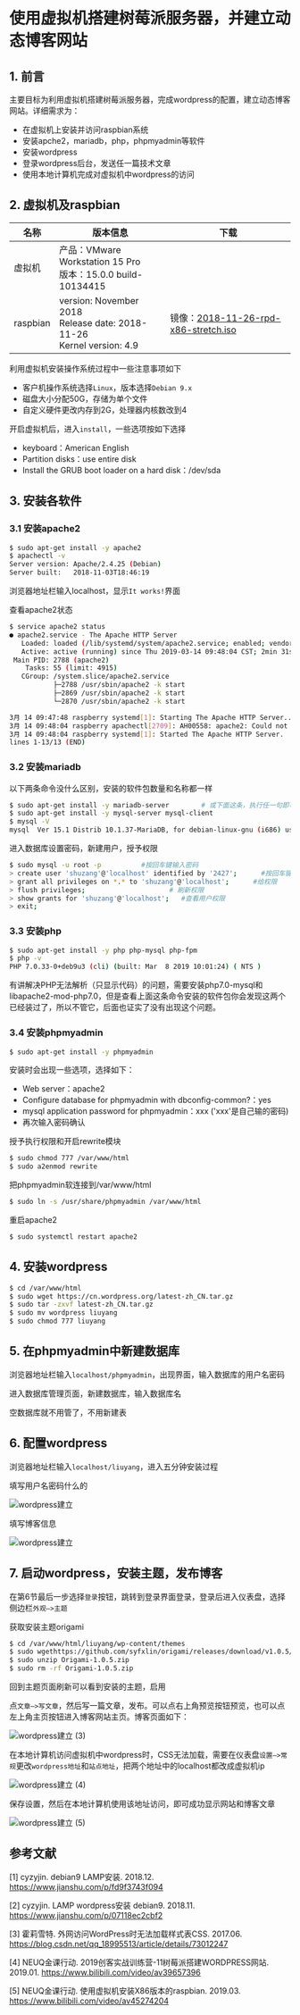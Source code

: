 # 使用虚拟机搭建树莓派服务器，并建立动态博客网站


## 1. 前言

主要目标为利用虚拟机搭建树莓派服务器，完成wordpress的配置，建立动态博客网站。详细需求为：

- 在虚拟机上安装并访问raspbian系统
- 安装apche2，mariadb，php，phpmyadmin等软件
- 安装wordpress
- 登录wordpress后台，发送任一篇技术文章
- 使用本地计算机完成对虚拟机中wordpress的访问

## 2. 虚拟机及raspbian

| 名称     | 版本信息                                                     | 下载                                                         |
| -------- | ------------------------------------------------------------ | ------------------------------------------------------------ |
| 虚拟机   | 产品：VMware Workstation 15 Pro <br>版本：15.0.0 build-10134415 |                                                              |
| raspbian | version: November 2018<br>Release date: 2018-11-26<br>Kernel version: 4.9 | 镜像：[2018-11-26-rpd-x86-stretch.iso](https://www.raspberrypi.org/downloads/raspberry-pi-desktop/) |

利用虚拟机安装操作系统过程中一些注意事项如下

- 客户机操作系统选择`Linux`，版本选择`Debian 9.x`
- 磁盘大小分配50G，存储为单个文件
- 自定义硬件更改内存到2G，处理器内核数改到4

开启虚拟机后，进入`install`，一些选项按如下选择

- keyboard：American English
- Partition disks：use entire disk
- Install the GRUB boot loader on a hard disk：/dev/sda

## 3. 安装各软件

### 3.1 安装apache2

```bash
$ sudo apt-get install -y apache2
$ apachectl -v
Server version: Apache/2.4.25 (Debian)
Server built:   2018-11-03T18:46:19
```

浏览器地址栏输入localhost，显示`It works!`界面

查看apache2状态

```bash
$ service apache2 status
● apache2.service - The Apache HTTP Server
   Loaded: loaded (/lib/systemd/system/apache2.service; enabled; vendor preset: 
   Active: active (running) since Thu 2019-03-14 09:48:04 CST; 2min 31s ago
 Main PID: 2788 (apache2)
    Tasks: 55 (limit: 4915)
   CGroup: /system.slice/apache2.service
           ├─2788 /usr/sbin/apache2 -k start
           ├─2869 /usr/sbin/apache2 -k start
           └─2870 /usr/sbin/apache2 -k start

3月 14 09:47:48 raspberry systemd[1]: Starting The Apache HTTP Server...
3月 14 09:48:04 raspberry apachectl[2709]: AH00558: apache2: Could not reliably d
3月 14 09:48:04 raspberry systemd[1]: Started The Apache HTTP Server.
lines 1-13/13 (END)
```

### 3.2 安装mariadb

以下两条命令没什么区别，安装的软件包数量和名称都一样

```bash
$ sudo apt-get install -y mariadb-server        # 或下面这条，执行任一句即可
$ sudo apt-get install -y mysql-server mysql-client
$ mysql -V
mysql  Ver 15.1 Distrib 10.1.37-MariaDB, for debian-linux-gnu (i686) using readline 5.2
```

进入数据库设置密码，新建用户，授予权限

```bash
$ sudo mysql -u root -p          #按回车键输入密码
> create user 'shuzang'@'localhost' identified by '2427';      #按回车键
> grant all privileges on *.* to 'shuzang'@'localhost';      #给权限
> flush privileges;                     # 刷新权限
> show grants for 'shuzang'@'localhost';   #查看用户权限
> exit;
```

### 3.3 安装php

```bash
$ sudo apt-get install -y php php-mysql php-fpm
$ php -v
PHP 7.0.33-0+deb9u3 (cli) (built: Mar  8 2019 10:01:24) ( NTS )
```

有讲解决PHP无法解析（只显示代码）的问题，需要安装php7.0-mysql和libapache2-mod-php7.0，但是查看上面这条命令安装的软件包你会发现这两个已经装过了，所以不管它，后面也证实了没有出现这个问题。

### 3.4 安装phpmyadmin

```bash
$ sudo apt-get install -y phpmyadmin
```

安装时会出现一些选项，选择如下：

- Web server：apache2
- Configure database for phpmyadmin with dbconfig-common?：yes
- mysql application password for phpmyadmin：xxx   ('xxx'是自己输的密码)
- 再次输入密码确认

授予执行权限和开启rewrite模块

```bash
$ sudo chmod 777 /var/www/html
$ sudo a2enmod rewrite
```

把phpmyadmin软连接到/var/www/html

```bash
$ sudo ln -s /usr/share/phpmyadmin /var/www/html
```

重启apache2

```bash
$ sudo systemctl restart apache2
```

## 4. 安装wordpress

```bash
$ cd /var/www/html
$ sudo wget https://cn.wordpress.org/latest-zh_CN.tar.gz
$ sudo tar -zxvf latest-zh_CN.tar.gz
$ sudo mv wordpress liuyang
$ sudo chmod 777 liuyang
```

## 5. 在phpmyadmin中新建数据库

浏览器地址栏输入`localhost/phpmyadmin`，出现界面，输入数据库的用户名密码

进入数据库管理页面，新建数据库，输入数据库名

空数据库就不用管了，不用新建表

## 6. 配置wordpress

浏览器地址栏输入`localhost/liuyang`，进入五分钟安装过程

填写用户名密码什么的

![wordpress建立](https://user-images.githubusercontent.com/26682846/54510972-63314a80-498a-11e9-8ca8-f79f635a7b9a.png)

填写博客信息

![wordpress建立](https://user-images.githubusercontent.com/26682846/54511003-7cd29200-498a-11e9-9d0c-54378a850572.png)

## 7. 启动wordpress，安装主题，发布博客

在第6节最后一步选择`登录`按钮，跳转到登录界面登录，登录后进入仪表盘，选择侧边栏`外观—>主题`

获取安装主题origami

```bash
$ cd /var/www/html/liuyang/wp-content/themes 
$ sudo wgethttps://github.com/syfxlin/origami/releases/download/v1.0.5/Origami-1.0.5.zip
$ sudo unzip Origami-1.0.5.zip
$ sudo rm -rf Origami-1.0.5.zip
```

回到主题页面刷新可以看到安装的主题，启用

点`文章—>写文章`，然后写一篇文章，发布。可以点右上角预览按钮预览，也可以点左上角主页按钮进入博客网站主页。博客页面如下：

![wordpress建立 (3)](https://user-images.githubusercontent.com/26682846/54511049-996eca00-498a-11e9-9fc1-7b81f6218c61.png)

在本地计算机访问虚拟机中wordpress时，CSS无法加载，需要在仪表盘`设置—>常规`更改`wordpress地址`和`站点地址`，把两个地址中的localhost都改成虚拟机ip

![wordpress建立 (4)](https://user-images.githubusercontent.com/26682846/54511071-ac819a00-498a-11e9-80a5-05bc66e9793f.png)

保存设置，然后在本地计算机使用该地址访问，即可成功显示网站和博客文章

![wordpress建立 (5)](https://user-images.githubusercontent.com/26682846/54511087-bc00e300-498a-11e9-9ff1-778efd2722e4.png)

## 参考文献

[1] cyzyjin. debian9 LAMP安装. 2018.12. https://www.jianshu.com/p/fd9f3743f094

[2] cyzyjin. LAMP wordpress安装 debian9. 2018.11. https://www.jianshu.com/p/07118ec2cbf2

[3] 霍莉雪特. 外网访问WordPress时无法加载样式表CSS. 2017.06. https://blog.csdn.net/qq_18995513/article/details/73012247

[4] NEUQ金课行动. 2019创客实战训练营-11树莓派搭建WORDPRESS网站. 2019.01. https://www.bilibili.com/video/av39657396

[5] NEUQ金课行动. 使用虚拟机安装X86版本的raspbian. 2019.03. https://www.bilibili.com/video/av45274204
